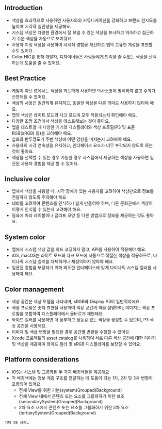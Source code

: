 ## Introduction

- 색상을 효과적으로 사용하면 사용자와의 커뮤니케이션을 강화하고 브랜드 인지도를 높이며 시각적 일관성을 제공해요.
- 시스템 색상은 다양한 환경에서 잘 보일 수 있는 색상을 표시하고 익숙하고 접근하기 쉬운 색상을 자동으로 보여줘요.
- 사용자 지정 색상을 사용하여 시각적 경험을 개선하고 앱의 고유한 개성을 표현할 수도 있어요.
- Color HIG를 통해 개발자, 디자이너들은 사람들에게 만족을 줄 수있는 색상을 선택하는데 도움을 줄 수 있어요.

## Best Practice

- 게임이 아닌 앱에서는 색상을 과도하게 사용하면 의사소통이 명확하지 않고 주의가 산만해질 수 있어요.
- 색상의 사용은 일관되게 유지하고, 동일한 색상을 다른 의미로 사용하지 않아야 해요.
- 앱의 색상은 라이트 모드와 다크 모드에 모두 적용되는지 확인해야 해요.
- 다양한 조명 조건에서 색상을 테스트해보는 것이 좋아요.
- 앱을 테스트할 때 다양한 기기의 디스플레이와 색상 프로필(P3 및 표준 RGB(sRGB) 등)을 고려해야 해요.
- 삽화와 반투명도가 주변 색상에 어떤 영향을 미치는지 고려해야 해요.
- 사용자의 시각 연속성을 유지하고, 인터페이스 요소가 너무 부각되지 않도록 하는 것이 좋아요.
- 색상을 선택할 수 있는 경우 가능한 경우 시스템에서 제공하는 색상을 사용하면 일관된 사용자 경험을 제공 할 수 있어요.


## Inclusive color

- 앱에서 색상을 사용할 때, 시각 장애가 있는 사용자를 고려하여 색상만으로 정보를 전달하지 않도록 주의해야 해요
- 대비를 고려하여 콘텐츠를 인식하기 쉽게 만들어야 하며, 다른 문화권에서 색상이 어떻게 인식될 수 있는지 고려해야 해요.
- 필요에 따라 레이블이나 글리프 모양 등 다른 방법으로 정보를 제공하는 것도 좋아요. 

## System color

- 앱에서 시스템 색상 값을 하드 코딩하지 말고, API를 사용하여 적용해야 해요.
- iOS, macOS는 라이트 모드와 다크 모드에 자동으로 적절한 색상을 적용하므로, 다이나믹 시스템 컬러를 대체하거나 재정의하지 않아야 해요.
- 일관된 경험을 보장하기 위해 의도한 인터페이스에 맞게 다이나믹 시스템 컬러를 사용해야 해요.


## Color management

- 색상 공간은 색상 모델을 나타내며, sRGB와 Display P3이 일반적이에요.
- 색상 프로필은 숫자 표현을 사용하여 색상 공간의 색을 설명하며, 이미지는 색상 프로필을 포함하여 디스플레이에서 올바르게 재현돼요.
- 와이드 컬러를 사용하면 더 풍부하고 생동감 있는 색상을 생성할 수 있으며, P3 색상 공간을 사용해요.
- 이미지 및 색상 변형을 필요한 경우 공간별 변환을 수행할 수 있어요.
- Xcode 프로젝트의 asset catalog를 사용하여 서로 다른 색상 공간에 대한 이미지 및 색상을 제공하여 와이드 컬러 및 sRGB 디스플레이를 보장할 수 있어요.


## Platform considerations

- iOS는 시스템 및 그룹화된 두 가지 배경색들을 제공해요
- 각 배경색에는 정보 계층 구조를 전달하는 데 도움이 되는 1차, 2차 및 3차 변형이 포함되어 있어요.
  - 전체 View를 위한 기본(system(Grouped)Background)
  - 전체 View 내에서 콘텐츠 또는 요소를 그룹화하기 위한 보조(secondarySystem(Grouped)Background)
  - 2차 요소 내에서 콘텐츠 또는 요소를 그룹화하기 위한 3차 요소(tertiarySystem(Grouped)Background)

`기타 OS 생략…`
